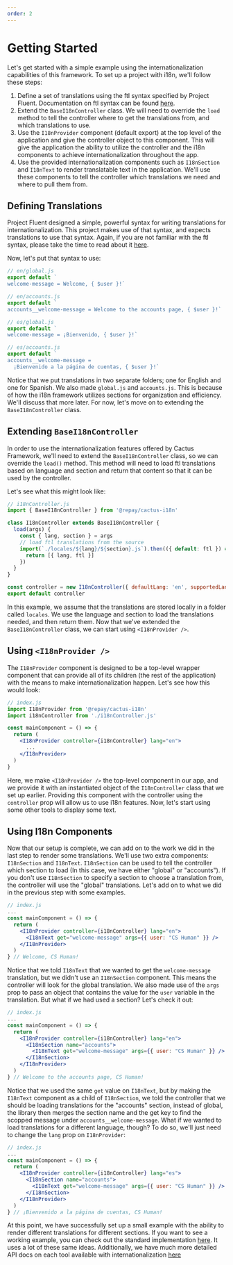 ```yaml
---
order: 2
---
```


# Getting Started

Let's get started with a simple example using the internationalization capabilities of this framework. To set up a project with i18n, we'll follow these steps:

1. Define a set of translations using the ftl syntax specified by Project Fluent. Documentation on ftl syntax can be found [here](https://projectfluent.org/fluent/guide/).
2. Extend the `BaseI18nController` class. We will need to override the `load` method to tell the controller where to get the translations from, and which translations to use.
3. Use the `I18nProvider` component (default export) at the top level of the application and give the controller object to this component. This will give the application the ability to utilize the controller and the i18n components to achieve internationalization throughout the app.
4. Use the provided internationalization components such as `I18nSection` and `I18nText` to render translatable text in the application. We'll use these components to tell the controller which translations we need and where to pull them from.

## Defining Translations

Project Fluent designed a simple, powerful syntax for writing translations for internationalization. This project makes use of that syntax, and expects translations to use that syntax. Again, if you are not familiar with the ftl syntax, please take the time to read about it [here](https://projectfluent.org/fluent/guide/).

Now, let's put that syntax to use:

```js
// en/global.js
export default `
welcome-message = Welcome, { $user }!`

// en/accounts.js
export default `
accounts__welcome-message = Welcome to the accounts page, { $user }!`

// es/global.js
export default `
welcome-message = ¡Bienvenido, { $user }!`

// es/accounts.js
export default `
accounts__welcome-message =
  ¡Bienvenido a la página de cuentas, { $user }!`
```

Notice that we put translations in two separate folders; one for English and one for Spanish. We also made `global.js` and `accounts.js`. This is because of how the i18n framework utilizes sections for organization and efficiency. We'll discuss that more later. For now, let's move on to extending the `BaseI18nController` class.

## Extending `BaseI18nController`

In order to use the internationalization features offered by Cactus Framework, we'll need to extend the `BaseI18nController` class, so we can override the `load()` method. This method will need to load ftl translations based on language and section and return that content so that it can be used by the controller.

Let's see what this might look like:

```js
// i18nController.js
import { BaseI18nController } from '@repay/cactus-i18n'

class I18nController extends BaseI18nController {
  load(args) {
    const { lang, section } = args
    // load ftl translations from the source
    import(`./locales/${lang}/${section}.js`).then(({ default: ftl }) => {
      return [{ lang, ftl }]
    })
  }
}

const controller = new I18nController({ defaultLang: 'en', supportedLangs: ['en', 'es'] })
export default controller
```

In this example, we assume that the translations are stored locally in a folder called `locales`. We use the language and section to load the translations needed, and then return them. Now that we've extended the `BaseI18nController` class, we can start using `<I18nProvider />`.

## Using `<I18nProvider />`

The `I18nProvider` component is designed to be a top-level wrapper component that can provide all of its children (the rest of the application) with the means to make internationalization happen. Let's see how this would look:

```jsx
// index.js
import I18nProvider from '@repay/cactus-i18n'
import i18nController from './i18nController.js'

const mainComponent = () => {
  return (
    <I18nProvider controller={i18nController} lang="en">
      ...
    </I18nProvider>
  )
}
```

Here, we make `<I18nProvider />` the top-level component in our app, and we provide it with an instantiated object of the `I18nController` class that we set up earlier. Providing this component with the controller using the `controller` prop will allow us to use i18n features. Now, let's start using some other tools to display some text.

## Using I18n Components

Now that our setup is complete, we can add on to the work we did in the last step to render some translations. We'll use two extra components: `I18nSection` and `I18nText`. `I18nSection` can be used to tell the controller which section to load (In this case, we have either "global" or "accounts"). If you don't use `I18nSection` to specify a section to choose a translation from, the controller will use the "global" translations. Let's add on to what we did in the previous step with some examples.

```jsx
// index.js
...
const mainComponent = () => {
  return (
    <I18nProvider controller={i18nController} lang="en">
      <I18nText get="welcome-message" args={{ user: "CS Human" }} />
    </I18nProvider>
  )
} // Welcome, CS Human!
```

Notice that we told `I18nText` that we wanted to get the `welcome-message` translation, but we didn't use an `I18nSection` component. This means the controller will look for the global translation. We also made use of the `args` prop to pass an object that contains the value for the `user` variable in the translation. But what if we had used a section? Let's check it out:

```jsx
// index.js
...
const mainComponent = () => {
  return (
    <I18nProvider controller={i18nController} lang="en">
      <I18nSection name="accounts">
        <I18nText get="welcome-message" args={{ user: "CS Human" }} />
      </I18nSection>
    </I18nProvider>
  )
} // Welcome to the accounts page, CS Human!
```

Notice that we used the same `get` value on `I18nText`, but by making the `I18nText` component as a child of `I18nSection`, we told the controller that we should be loading translations for the "accounts" section, instead of global, the library then merges the section name and the get key to find the scopped message under `accounts__welcome-message`. What if we wanted to load translations for a different language, though? To do so, we'll just need to change the `lang` prop on `I18nProvider`:

```jsx
// index.js
...
const mainComponent = () => {
  return (
    <I18nProvider controller={i18nController} lang="es">
      <I18nSection name="accounts">
        <I18nText get="welcome-message" args={{ user: "CS Human" }} />
      </I18nSection>
    </I18nProvider>
  )
} // ¡Bienvenido a la página de cuentas, CS Human!
```

At this point, we have successfully set up a small example with the ability to render different translations for different sections. If you want to see a working example, you can check out the standard implementation [here](https://github.com/repaygithub/cactus/tree/master/examples/standard). It uses a lot of these same ideas. Additionally, we have much more detailed API docs on each tool available with internationalization [here](./API%20Documentation.md)
